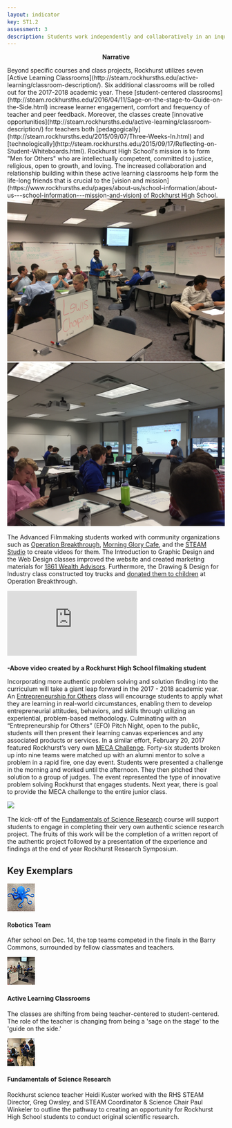 ```yaml
---
layout: indicator
key: ST1.2
assessment: 3
description: Students work independently and collaboratively in an inquiry-based learning environment that encourages finding creative solutions to authentic and complex problems.
---
```

<p align="center">
<b>Narrative</b>
</p>
Beyond specific courses and class projects, Rockhurst utilizes seven [Active Learning Classrooms](http://steam.rockhursths.edu/active-learning/classroom-description/). Six additional classrooms will be rolled out for the 2017-2018 academic year. These [student-centered classrooms](http://steam.rockhursths.edu/2016/04/11/Sage-on-the-stage-to-Guide-on-the-Side.html) increase learner engagement, comfort and frequency of teacher and peer feedback. Moreover, the classes create [innovative opportunities](http://steam.rockhursths.edu/active-learning/classroom-description/) for teachers both [pedagogically](http://steam.rockhursths.edu/2015/09/07/Three-Weeks-In.html) and [technologically](http://steam.rockhursths.edu/2015/09/17/Reflecting-on-Student-Whiteboards.html). Rockhurst High School's mission is to form "Men for Others" who are intellectually competent, committed to justice, religious, open to growth, and loving. The increased collaboration and relationship building within these active learning classrooms help form the life-long friends that is crucial to the [vision and mission](https://www.rockhursths.edu/pages/about-us/school-information/about-us---school-information---mission-and-vision) of Rockhurst High School.

<div class="flex-wrapper">
  <img src="/img/Room312.JPG">
  <img src="/img/Room 107 with Teacher.JPG">
</div>


The Advanced Filmmaking students worked with community organizations such as [Operation Breakthrough](https://vimeo.com/185839796), [Morning Glory Cafe](https://vimeo.com/188333157), and the [STEAM Studio](http://steam-studio.com/) to create videos for them. The Introduction to Graphic Design and the Web Design classes improved the website and created marketing materials for [1861 Wealth Advisors](https://docs.google.com/document/d/1QQIPVmrsBKtIoHgAwCooZ790jnjKIYccI2sp8zu0i74/edit?usp=sharing). Furthermore, the Drawing & Design for Industry class constructed toy trucks and [donated them to children](https://www.rockhursths.edu/pages/news/news---regis-toy-drive) at Operation Breakthrough.

<div class="embed-container">
<iframe src="https://player.vimeo.com/video/185839796" frameborder="0" webkitallowfullscreen mozallowfullscreen allowfullscreen></iframe>
</div>
<br><strong> -Above video created by a Rockhurst High School filmaking student</strong>

Incorporating more authentic problem solving and solution finding into the curriculum will take a giant leap forward in the 2017 - 2018 academic year. An [Entrepreneurship for Others](https://drive.google.com/file/d/0B1-JIRrX_4I5Vk9QcURQMFFhOUE/view?usp=sharing) class will encourage students to apply what they are learning in real-world circumstances, enabling them to develop entrepreneurial attitudes, behaviors, and skills through utilizing an experiential, problem-based methodology. Culminating with an “Entrepreneurship for Others” (EFO) Pitch Night, open to the public, students will then present their learning canvas experiences and any associated products or services. In a similar effort, February 20, 2017 featured Rockhurst’s very own [MECA Challenge](http://steam.rockhursths.edu/2017/02/11/MECA-Challenge.html). Forty-six students broken up into nine teams were matched up with an alumni mentor to solve a problem in a rapid fire, one day event. Students were presented a challenge in the morning and worked until the afternoon. They then pitched their solution to a group of judges. The event represented the type of innovative problem solving Rockhurst that engages students. Next year, there is goal to provide the MECA challenge to the entire junior class.

<div class="flex-wrapper">
  <img src="/img/Winning Group.jpg">
</div>  
  
The kick-off of the [Fundamentals of Science Research](https://docs.google.com/document/d/14B8LvJySYbBbJaVf3koHQjMEQvKbGGYjQpxeDrP3UOc/edit?usp=sharing) course will support students to engage in completing their very own authentic science research project. The fruits of this work will be the completion of a written report of the authentic project followed by a presentation of the experience and findings at the end of year Rockhurst Research Symposium.

## Key Exemplars

<div class="media well">
  <div class="media-left">
    <a href="http://steam.rockhursths.edu/2015/12/16/Robotics-Students-Compete-for-Top-Honors.html">
      <img class="media-object" src="/img/64/Robotics-Team-Icon.jpg">
    </a>
  </div>
  <div class="media-body">
    <h4 class="media-heading">Robotics Team</h4>
    <p>After school on Dec. 14, the top teams competed in the finals in the Barry Commons, surrounded by fellow classmates and teachers.</p>
  </div>
</div>

<div class="media well">
  <div class="media-left">
    <a href="http://steam.rockhursths.edu/active-learning/classroom-description/">
      <img class="media-object" src="/img/64/Active-Learning-Classrooms-Icon.jpg">
    </a>
  </div>
  <div class="media-body">
    <h4 class="media-heading">Active Learning Classrooms</h4>
    <p>The classes are shifting from being teacher-centered to student-centered. The role of the teacher is changing from being a 'sage on the stage' to the 'guide on the side.'</p>
  </div>
</div>

<div class="media well">
  <div class="media-left">
    <a href="https://docs.google.com/document/d/14B8LvJySYbBbJaVf3koHQjMEQvKbGGYjQpxeDrP3UOc/edit?usp=sharing">
      <img class="media-object" src="/img/64/Fundamentals-of-Science-Research-Icon.jpg">
    </a>
  </div>
  <div class="media-body">
    <h4 class="media-heading">Fundamentals of Science Research</h4>
    <p>Rockhurst science teacher Heidi Kuster worked with the RHS STEAM Director, Greg Owsley, and STEAM Coordinator & Science Chair Paul Winkeler to outline the pathway to creating an opportunity for Rockhurst High School students to conduct original scientific research.</p>
  </div>
</div>
